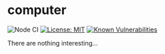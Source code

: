 # computer

![Node CI](https://github.com/Er2pkg/computer/workflows/Node%20CI/badge.svg?branch=master) [![License: MIT](https://img.shields.io/badge/License-MIT-blue.svg)](https://opensource.org/licenses/MIT) [![Known Vulnerabilities](https://snyk.io/test/github/er2pkg/computer/badge.svg?targetFile=package.json)](https://snyk.io/test/github/er2pkg/computer?targetFile=package.json)

There are nothing interesting...